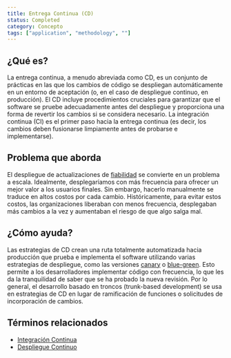 ```yaml
---
title: Entrega Continua (CD)
status: Completed
category: Concepto
tags: ["application", "methodology", ""]
---
```


## ¿Qué es?

La entrega continua, a menudo abreviada como CD, es un conjunto de prácticas
en las que los cambios de código se despliegan automáticamente en un entorno de aceptación
(o, en el caso de despliegue continuo, en producción).
El CD incluye procedimientos cruciales para garantizar que el software se pruebe adecuadamente
antes del despliegue y proporciona una forma de revertir los cambios si se considera necesario.
La integración continua (CI) es el primer paso hacia la entrega continua
(es decir, los cambios deben fusionarse limpiamente antes de probarse e implementarse).

## Problema que aborda

El despliegue de actualizaciones de [fiabilidad](/reliability/) se convierte en un problema a escala.
Idealmente, desplegaríamos con más frecuencia para ofrecer un mejor valor a los usuarios finales.
Sin embargo, hacerlo manualmente se traduce en altos costos por cada cambio.
Históricamente, para evitar estos costos, las organizaciones liberaban con menos frecuencia,
desplegaban más cambios a la vez y aumentaban el riesgo de que algo salga mal.

## ¿Cómo ayuda?

Las estrategias de CD crean una ruta totalmente automatizada hacia producción
que prueba e implementa el software utilizando varias estrategias de despliegue,
como las versiones [canary](/es/canary-deployment/) o [blue-green](/es/blue-green-deployment/).
Esto permite a los desarrolladores implementar código con frecuencia, lo que les da la tranquilidad de saber que se ha probado la nueva revisión.
Por lo general, el desarrollo basado en troncos (trunk-based development) se usa en estrategias de CD en lugar de ramificación de funciones o solicitudes de incorporación de cambios.

## Términos relacionados

* [Integración Continua](/es/continuous-integration/)
* [Despliegue Continuo](/continuous_deployment/)
